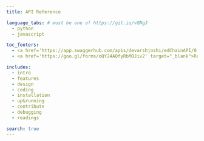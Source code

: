 ```yaml
---
title: API Reference

language_tabs: # must be one of https://git.io/vQNgJ
  - python
  - javascript

toc_footers:
  - <a href='https://app.swaggerhub.com/apis/devarshjoshi/edChainAPI/0.1#/' target="_blank" >Checkout the edChain API</a>
  - <a href='https://goo.gl/forms/oQY24AQfyRbMOJiv2' target="_blank">Request for a developer key</a>

includes:
  - intro
  - features
  - design
  - coding
  - installation
  - up&running
  - contribute
  - debugging
  - readings

search: true
---
```




